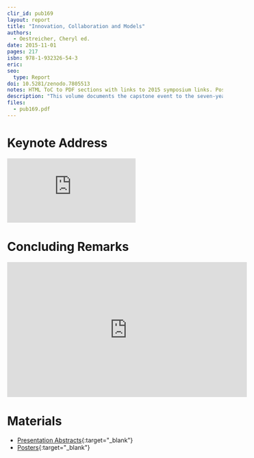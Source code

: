 ```yaml
---
clir_id: pub169
layout: report
title: "Innovation, Collaboration and Models"
authors: 
  - Oestreicher, Cheryl ed.
date: 2015-11-01
pages: 217
isbn: 978-1-932326-54-3
eric:
seo:
  type: Report
doi: 10.5281/zenodo.7805513
notes: HTML ToC to PDF sections with links to 2015 symposium links. Posters should be migrated to Zenodo and create an archival version of the symposium.
description: "This volume documents the capstone event to the seven-year [Cataloging Hidden Special Collections and Archives program](https://www.clir.org/hiddencollections/), funded by The Andrew W. Mellon Foundation. The two-day symposium and unconference brought together more than 180 participants, including many past and current grant recipients. In the proceedings, more than 20 symposium presenters examine inter-institutional collaboration, student and faculty involvement, cataloging, arrangement and description, audiovisual collections, science collections, and outreach."
files:
  - pub169.pdf
---
```


# Keynote Address

<div class="ratio ratio-16x9">
<iframe src="https://www.youtube.com/embed/-fr08CToy2E" title="YouTube video player" frameborder="0" allow="accelerometer; autoplay; clipboard-write; encrypted-media; gyroscope; picture-in-picture; web-share" allowfullscreen></iframe>
</div>

# Concluding Remarks

<div class="ratio ratio-16x9">
<iframe width="560" height="315" src="https://www.youtube.com/embed/YecaHMYQel0" title="YouTube video player" frameborder="0" allow="accelerometer; autoplay; clipboard-write; encrypted-media; gyroscope; picture-in-picture; web-share" allowfullscreen></iframe>
</div>

# Materials

* [Presentation Abstracts](https://www.clir.org/hiddencollections/2015-symposium-unconference/symposium-abstracts/){:target="_blank"}
* [Posters](https://www.clir.org/hiddencollections/2015-symposium-unconference/poster/){:target="_blank"}